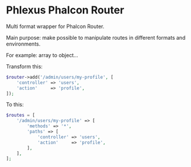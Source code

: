# Phlexus Phalcon Router

Multi format wrapper for Phalcon Router.

Main purpose: make possible to manipulate routes in different formats and environments.

For example: array to object...

Transform this:
```php
$router->add('/admin/users/my-profile', [
    'controller' => 'users',
    'action'     => 'profile',
]);
```

To this:
```php
$routes = [
    '/admin/users/my-profile' => [
        'methods' => '*',
        'paths' => [
            'controller' => 'users',
            'action'     => 'profile',
        ],
    ],
];
```
